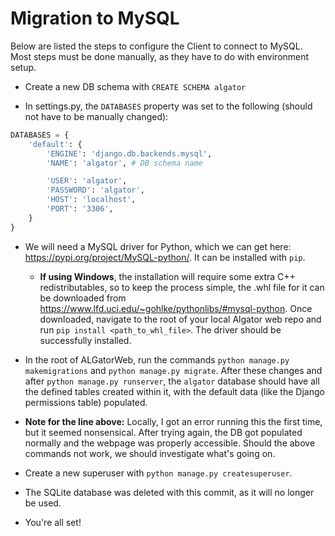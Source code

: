 # Migration to MySQL

Below are listed the steps to configure the Client to connect to MySQL. 
Most steps must be done manually, as they have to do with environment setup.

- Create a new DB schema with `CREATE SCHEMA algator`

- In settings.py, the `DATABASES` property was set to the following (should not have to be manually changed):
```python
DATABASES = {
    'default': {
        'ENGINE': 'django.db.backends.mysql',
        'NAME': 'algator', # DB schema name

        'USER': 'algator',
        'PASSWORD': 'algator',
        'HOST': 'localhost',
        'PORT': '3306',
    }
}
```

- We will need a MySQL driver for Python, which we can get here: https://pypi.org/project/MySQL-python/.
It can be installed with `pip`.

    - **If using Windows**, the installation will require some extra C++ redistributables, so to keep the process simple,
    the .whl file for it can be downloaded from https://www.lfd.uci.edu/~gohlke/pythonlibs/#mysql-python.
    Once downloaded, navigate to the root of your local Algator web repo and run `pip install <path_to_whl_file>`.
    The driver should be successfully installed.

- In the root of ALGatorWeb, run the commands `python manage.py makemigrations` and `python manage.py migrate`.
After these changes and after `python manage.py runserver`, the `algator` database should have all the defined tables
created within it, with the default data (like the Django permissions table) populated.

- **Note for the line above:** Locally, I got an
error running this the first time, but it seemed nonsensical. After trying again, the DB got populated normally
and the webpage was properly accessible. Should the above commands not work, we should investigate what's going on.

- Create a new superuser with `python manage.py createsuperuser`.

- The SQLite database was deleted with this commit, as it will no longer be used.

- You're all set!
